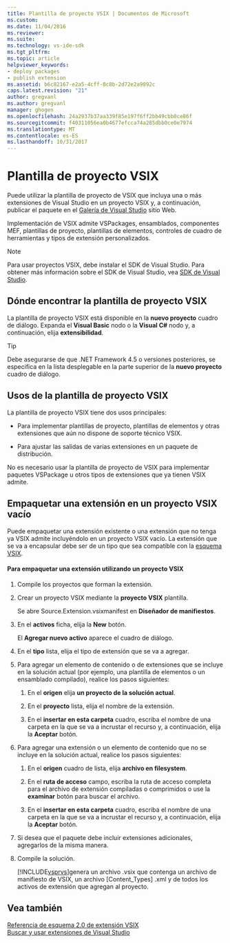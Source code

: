```yaml
---
title: Plantilla de proyecto VSIX | Documentos de Microsoft
ms.custom: 
ms.date: 11/04/2016
ms.reviewer: 
ms.suite: 
ms.technology: vs-ide-sdk
ms.tgt_pltfrm: 
ms.topic: article
helpviewer_keywords:
- deploy packages
- publish extension
ms.assetid: b6c82167-e2a5-4cff-8c8b-2d72e2a9092c
caps.latest.revision: "21"
author: gregvanl
ms.author: gregvanl
manager: ghogen
ms.openlocfilehash: 24a2937b37aa339f85e197f6ff2bb49cbb0ce86f
ms.sourcegitcommit: f40311056ea0b4677efcca74a285dbb0ce0e7974
ms.translationtype: MT
ms.contentlocale: es-ES
ms.lasthandoff: 10/31/2017
---
```

# <a name="vsix-project-template"></a>Plantilla de proyecto VSIX
Puede utilizar la plantilla de proyecto de VSIX que incluya una o más extensiones de Visual Studio en un proyecto VSIX y, a continuación, publicar el paquete en el [Galería de Visual Studio](http://go.microsoft.com/fwlink/?LinkID=123847) sitio Web.  
  
 Implementación de VSIX admite VSPackages, ensamblados, componentes MEF, plantillas de proyecto, plantillas de elementos, controles de cuadro de herramientas y tipos de extensión personalizados.  
  
> [!NOTE]
>  Para usar proyectos VSIX, debe instalar el SDK de Visual Studio. Para obtener más información sobre el SDK de Visual Studio, vea [SDK de Visual Studio](../extensibility/visual-studio-sdk.md).  
  
## <a name="where-to-find-the-vsix-project-template"></a>Dónde encontrar la plantilla de proyecto VSIX  
 La plantilla de proyecto VSIX está disponible en la **nuevo proyecto** cuadro de diálogo. Expanda el **Visual Basic** nodo o la **Visual C#** nodo y, a continuación, elija **extensibilidad**.  
  
> [!TIP]
>  Debe asegurarse de que .NET Framework 4.5 o versiones posteriores, se especifica en la lista desplegable en la parte superior de la **nuevo proyecto** cuadro de diálogo.  
  
## <a name="uses-of-the-vsix-project-template"></a>Usos de la plantilla de proyecto VSIX  
 La plantilla de proyecto VSIX tiene dos usos principales:  
  
-   Para implementar plantillas de proyecto, plantillas de elementos y otras extensiones que aún no dispone de soporte técnico VSIX.  
  
-   Para ajustar las salidas de varias extensiones en un paquete de distribución.  
  
 No es necesario usar la plantilla de proyecto de VSIX para implementar paquetes VSPackage u otros tipos de extensiones que ya tienen VSIX admite.  
  
## <a name="packaging-an-extension-in-an-empty-vsix-project"></a>Empaquetar una extensión en un proyecto VSIX vacío  
 Puede empaquetar una extensión existente o una extensión que no tenga ya VSIX admite incluyéndolo en un proyecto VSIX vacío. La extensión que se va a encapsular debe ser de un tipo que sea compatible con la [esquema VSIX](../extensibility/vsix-extension-schema-2-0-reference.md).  
  
#### <a name="to-package-an-extension-by-using-a-vsix-project"></a>Para empaquetar una extensión utilizando un proyecto VSIX  
  
1.  Compile los proyectos que forman la extensión.  
  
2.  Crear un proyecto VSIX mediante la **proyecto VSIX** plantilla.  
  
     Se abre Source.Extension.vsixmanifest en **Diseñador de manifiestos**.  
  
3.  En el **activos** ficha, elija la **New** botón.  
  
     El **Agregar nuevo activo** aparece el cuadro de diálogo.  
  
4.  En el **tipo** lista, elija el tipo de extensión que se va a agregar.  
  
5.  Para agregar un elemento de contenido o de extensiones que se incluye en la solución actual (por ejemplo, una plantilla de elementos o un ensamblado compilado), realice los pasos siguientes:  
  
    1.  En el **origen** elija **un proyecto de la solución actual**.  
  
    2.  En el **proyecto** lista, elija el nombre de la extensión.  
  
    3.  En el **insertar en esta carpeta** cuadro, escriba el nombre de una carpeta en la que se va a incrustar el recurso y, a continuación, elija la **Aceptar** botón.  
  
6.  Para agregar una extensión o un elemento de contenido que no se incluye en la solución actual, realice los pasos siguientes:  
  
    1.  En el **origen** cuadro de lista, elija **archivo en filesystem**.  
  
    2.  En el **ruta de acceso** campo, escriba la ruta de acceso completa para el archivo de extensión compiladas o comprimidos o use la **examinar** botón para buscar el archivo.  
  
    3.  En el **insertar en esta carpeta** cuadro, escriba el nombre de una carpeta en la que se va a incrustar el recurso y, a continuación, elija la **Aceptar** botón.  
  
7.  Si desea que el paquete debe incluir extensiones adicionales, agregarlos de la misma manera.  
  
8.  Compile la solución.  
  
     [!INCLUDE[vsprvs](../code-quality/includes/vsprvs_md.md)]genera un archivo .vsix que contenga un archivo de manifiesto de VSIX, un archivo [Content_Types] .xml y de todos los activos de extensión que agregan al proyecto.  
  
## <a name="see-also"></a>Vea también  
 [Referencia de esquema 2.0 de extensión VSIX](../extensibility/vsix-extension-schema-2-0-reference.md)   
 [Buscar y usar extensiones de Visual Studio](../ide/finding-and-using-visual-studio-extensions.md)
